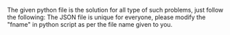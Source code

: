 The given python file is the solution for all type of such problems, just follow the following:
  The JSON file is unique for everyone, please modify the "fname" in python script as per the file name given to you.
